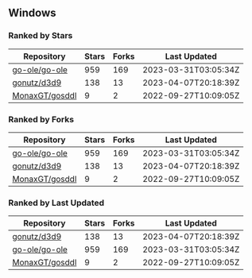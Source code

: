 ## Windows

### Ranked by Stars

| Repository | Stars | Forks | Last Updated |
|------------|-------|-------|--------------|
| [go-ole/go-ole](https://github.com/go-ole/go-ole) | 959 | 169 | 2023-03-31T03:05:34Z |
| [gonutz/d3d9](https://github.com/gonutz/d3d9) | 138 | 13 | 2023-04-07T20:18:39Z |
| [MonaxGT/gosddl](https://github.com/MonaxGT/gosddl) | 9 | 2 | 2022-09-27T10:09:05Z |

### Ranked by Forks

| Repository | Stars | Forks | Last Updated |
|------------|-------|-------|--------------|
| [go-ole/go-ole](https://github.com/go-ole/go-ole) | 959 | 169 | 2023-03-31T03:05:34Z |
| [gonutz/d3d9](https://github.com/gonutz/d3d9) | 138 | 13 | 2023-04-07T20:18:39Z |
| [MonaxGT/gosddl](https://github.com/MonaxGT/gosddl) | 9 | 2 | 2022-09-27T10:09:05Z |

### Ranked by Last Updated

| Repository | Stars | Forks | Last Updated |
|------------|-------|-------|--------------|
| [gonutz/d3d9](https://github.com/gonutz/d3d9) | 138 | 13 | 2023-04-07T20:18:39Z |
| [go-ole/go-ole](https://github.com/go-ole/go-ole) | 959 | 169 | 2023-03-31T03:05:34Z |
| [MonaxGT/gosddl](https://github.com/MonaxGT/gosddl) | 9 | 2 | 2022-09-27T10:09:05Z |

